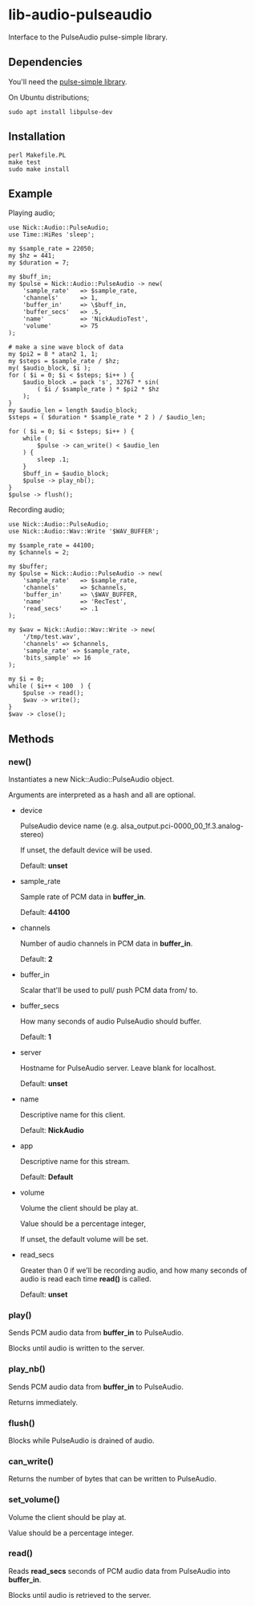 # lib-audio-pulseaudio

Interface to the PulseAudio pulse-simple library.

## Dependencies

You'll need the [pulse-simple library](http://www.pulseaudio.org/).

On Ubuntu distributions;

    sudo apt install libpulse-dev

## Installation

    perl Makefile.PL
    make test
    sudo make install

## Example

Playing audio;

    use Nick::Audio::PulseAudio;
    use Time::HiRes 'sleep';

    my $sample_rate = 22050;
    my $hz = 441;
    my $duration = 7;

    my $buff_in;
    my $pulse = Nick::Audio::PulseAudio -> new(
        'sample_rate'   => $sample_rate,
        'channels'      => 1,
        'buffer_in'     => \$buff_in,
        'buffer_secs'   => .5,
        'name'          => 'NickAudioTest',
        'volume'        => 75
    );

    # make a sine wave block of data
    my $pi2 = 8 * atan2 1, 1;
    my $steps = $sample_rate / $hz;
    my( $audio_block, $i );
    for ( $i = 0; $i < $steps; $i++ ) {
        $audio_block .= pack 's', 32767 * sin(
            ( $i / $sample_rate ) * $pi2 * $hz
        );
    }
    my $audio_len = length $audio_block;
    $steps = ( $duration * $sample_rate * 2 ) / $audio_len;

    for ( $i = 0; $i < $steps; $i++ ) {
        while (
            $pulse -> can_write() < $audio_len
        ) {
            sleep .1;
        }
        $buff_in = $audio_block;
        $pulse -> play_nb();
    }
    $pulse -> flush();

Recording audio;

    use Nick::Audio::PulseAudio;
    use Nick::Audio::Wav::Write '$WAV_BUFFER';

    my $sample_rate = 44100;
    my $channels = 2;

    my $buffer;
    my $pulse = Nick::Audio::PulseAudio -> new(
        'sample_rate'   => $sample_rate,
        'channels'      => $channels,
        'buffer_in'     => \$WAV_BUFFER,
        'name'          => 'RecTest',
        'read_secs'     => .1
    );

    my $wav = Nick::Audio::Wav::Write -> new(
        '/tmp/test.wav',
        'channels' => $channels,
        'sample_rate' => $sample_rate,
        'bits_sample' => 16
    );

    my $i = 0;
    while ( $i++ < 100  ) {
        $pulse -> read();
        $wav -> write();
    }
    $wav -> close();

## Methods

### new()

Instantiates a new Nick::Audio::PulseAudio object.

Arguments are interpreted as a hash and all are optional.

- device

    PulseAudio device name (e.g. alsa\_output.pci-0000\_00\_1f.3.analog-stereo)

    If unset, the default device will be used.

    Default: **unset**

- sample\_rate

    Sample rate of PCM data in **buffer\_in**.

    Default: **44100**

- channels

    Number of audio channels in PCM data in **buffer\_in**.

    Default: **2**

- buffer\_in

    Scalar that'll be used to pull/ push PCM data from/ to.

- buffer\_secs

    How many seconds of audio PulseAudio should buffer.

    Default: **1**

- server

    Hostname for PulseAudio server. Leave blank for localhost.

    Default: **unset**

- name

    Descriptive name for this client.

    Default: **NickAudio**

- app

    Descriptive name for this stream.

    Default: **Default**

- volume

    Volume the client should be play at.

    Value should be a percentage integer,

    If unset, the default volume will be set.

- read\_secs

    Greater than 0 if we'll be recording audio, and how many seconds of audio is read each time **read()** is called.

    Default: **unset**

### play()

Sends PCM audio data from **buffer\_in** to PulseAudio.

Blocks until audio is written to the server.

### play\_nb()

Sends PCM audio data from **buffer\_in** to PulseAudio.

Returns immediately.

### flush()

Blocks while PulseAudio is drained of audio.

### can\_write()

Returns the number of bytes that can be written to PulseAudio.

### set\_volume()

Volume the client should be play at.

Value should be a percentage integer.

### read()

Reads **read\_secs** seconds of PCM audio data from PulseAudio into **buffer\_in**.

Blocks until audio is retrieved to the server.
